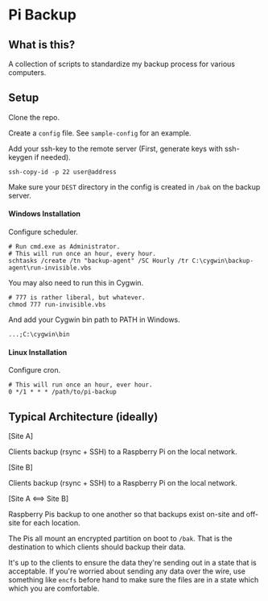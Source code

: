 # Pi Backup

## What is this?

A collection of scripts to standardize my backup process for various computers.

## Setup

Clone the repo.

Create a `config` file.  See `sample-config` for an example.

Add your ssh-key to the remote server (First, generate keys with ssh-keygen if needed).

	ssh-copy-id -p 22 user@address
	
Make sure your `DEST` directory in the config is created in `/bak` on the backup server.

#### Windows Installation

Configure scheduler.

	# Run cmd.exe as Administrator.
	# This will run once an hour, every hour.
	schtasks /create /tn "backup-agent" /SC Hourly /tr C:\cygwin\backup-agent\run-invisible.vbs

You may also need to run this in Cygwin.

	# 777 is rather liberal, but whatever.
	chmod 777 run-invisible.vbs

And add your Cygwin bin path to PATH in Windows.

	...;C:\cygwin\bin

#### Linux Installation

Configure cron.

	# This will run once an hour, ever hour.
	0 */1 * * * /path/to/pi-backup

## Typical Architecture (ideally)

[Site A]

Clients backup (rsync + SSH) to a Raspberry Pi on the local network.

[Site B]

Clients backup (rsync + SSH) to a Raspberry Pi on the local network.

[Site A <==> Site B]

Raspberry Pis backup to one another so that backups exist on-site and off-site for each location.

The Pis all mount an encrypted partition on boot to `/bak`.  That is the destination to which clients should backup their data.

It's up to the clients to ensure the data they're sending out in a state that is acceptable.  If you're worried about sending any data over the wire, use something like `encfs` before hand to make sure the files are in a state which which you are comfortable.
